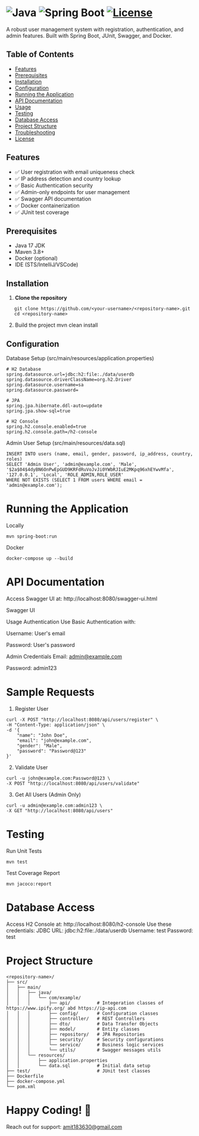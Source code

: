 # <Project Name> ![Java](https://img.shields.io/badge/Java-17-red) ![Spring Boot](https://img.shields.io/badge/Spring_Boot-3.4.2-brightgreen) [![License](https://img.shields.io/badge/License-MIT-blue)](LICENSE)

A robust user management system with registration, authentication, and admin features. Built with Spring Boot, JUnit, Swagger, and Docker.

## Table of Contents
- [Features](#features)
- [Prerequisites](#prerequisites)
- [Installation](#installation)
- [Configuration](#configuration)
- [Running the Application](#running-the-application)
- [API Documentation](#api-documentation)
- [Usage](#usage)
- [Testing](#testing)
- [Database Access](#database-access)
- [Project Structure](#project-structure)
- [Troubleshooting](#troubleshooting)
- [License](#license)

## Features
- ✅ User registration with email uniqueness check
- ✅ IP address detection and country lookup
- ✅ Basic Authentication security
- ✅ Admin-only endpoints for user management
- ✅ Swagger API documentation
- ✅ Docker containerization
- ✅ JUnit test coverage

## Prerequisites
- Java 17 JDK
- Maven 3.8+
- Docker (optional)
- IDE (STS/IntelliJ/VSCode)

## Installation

1. **Clone the repository**
```
   git clone https://github.com/<your-username>/<repository-name>.git
   cd <repository-name>
```

2. Build the project
    mvn clean install


## Configuration
Database Setup (src/main/resources/application.properties)

```
# H2 Database
spring.datasource.url=jdbc:h2:file:./data/userdb
spring.datasource.driverClassName=org.h2.Driver
spring.datasource.username=sa
spring.datasource.password=

# JPA
spring.jpa.hibernate.ddl-auto=update
spring.jpa.show-sql=true

# H2 Console
spring.h2.console.enabled=true
spring.h2.console.path=/h2-console
```

Admin User Setup (src/main/resources/data.sql)
```
INSERT INTO users (name, email, gender, password, ip_address, country, roles)
SELECT 'Admin User', 'admin@example.com', 'Male', '$2a$04$4dyBN6OnPwEpGUD9KRFdRuVoJvJi0YWbRJIuE2MKpq96xhEYwvMfa', '127.0.0.1', 'Local', 'ROLE_ADMIN,ROLE_USER'
WHERE NOT EXISTS (SELECT 1 FROM users WHERE email = 'admin@example.com');
```

# Running the Application
Locally
```
mvn spring-boot:run
```

Docker
```
docker-compose up --build
```

# API Documentation
Access Swagger UI at:
http://localhost:8080/swagger-ui.html

Swagger UI

Usage
Authentication
Use Basic Authentication with:

Username: User's email

Password: User's password

Admin Credentials
Email: admin@example.com

Password: admin123

# Sample Requests
1. Register User
```
curl -X POST "http://localhost:8080/api/users/register" \
-H "Content-Type: application/json" \
-d '{
    "name": "John Doe",
    "email": "john@example.com",
    "gender": "Male",
    "password": "Password@123"
}'
```
2. Validate User
```
curl -u john@example.com:Password@123 \
-X POST "http://localhost:8080/api/users/validate"
```
3. Get All Users (Admin Only)
```
curl -u admin@example.com:admin123 \
-X GET "http://localhost:8080/api/users"
```

# Testing
Run Unit Tests
```
mvn test
```
Test Coverage Report
```
mvn jacoco:report
```
# Database Access
Access H2 Console at:
http://localhost:8080/h2-console
Use these credentials:
JDBC URL: jdbc:h2:file:./data/userdb
Username: test
Password: test

# Project Structure
```
<repository-name>/
├── src/
│   ├── main/
│   │   ├── java/
│   │   │   └── com/example/
│   │   │       ├── api/          # Integeration classes of https://www.ipify.org/ abd https://ip-api.com
│   │   │       ├── config/       # Configuration classes
│   │   │       ├── controller/   # REST Controllers
│   │   │       ├── dto/          # Data Transfer Objects
│   │   │       ├── model/        # Entity classes
│   │   │       ├── repository/   # JPA Repositories
│   │   │       ├── security/     # Security configurations
│   │   │       └── service/      # Business logic services
│   │   │       └── utils/        # Swagger messages utils
│   │   └── resources/
│   │       ├── application.properties
│   │       └── data.sql          # Initial data setup
├── test/                         # JUnit test classes
├── Dockerfile
├── docker-compose.yml
└── pom.xml
```


# Happy Coding! 🚀
Reach out for support: amit183630@gmail.com
